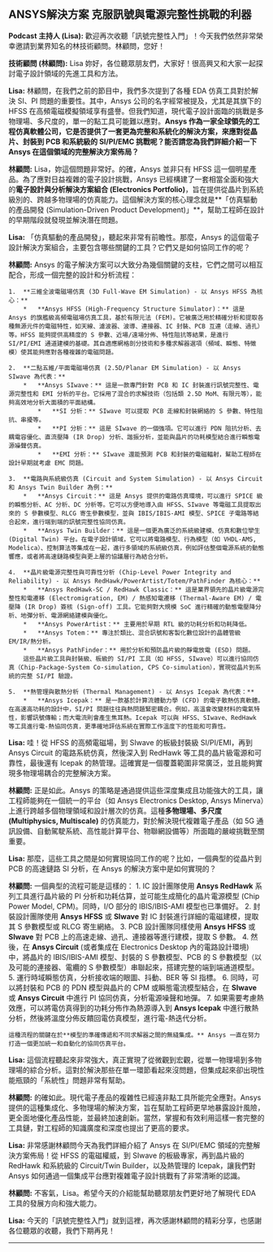 ANSYS解決方案 克服訊號與電源完整性挑戰的利器
---

**Podcast 主持人 (Lisa):** 歡迎再次收聽「訊號完整性入門」！今天我們依然非常榮幸邀請到業界知名的林技術顧問。林顧問，您好！

**技術顧問 (林顧問):** Lisa 妳好，各位聽眾朋友們，大家好！很高興又和大家一起探討電子設計領域的先進工具和方法。

**Lisa:** 林顧問，在我們之前的節目中，我們多次提到了各種 EDA 仿真工具對於解決 SI、PI 問題的重要性。其中，Ansys 公司的名字經常被提及，尤其是其旗下的 HFSS 在高頻電磁模擬領域享有盛譽。但我們知道，現代電子設計面臨的挑戰是多物理場、多尺度的，單一的點工具可能難以應對。**Ansys 作為一家全球領先的工程仿真軟體公司，它是否提供了一套更為完整和系統化的解決方案，來應對從晶片、封裝到 PCB 和系統級的 SI/PI/EMC 挑戰呢？能否請您為我們詳細介紹一下 Ansys 在這個領域的完整解決方案佈局？**

**林顧問:** Lisa，妳這個問題非常好。的確，Ansys 並非只有 HFSS 這一個明星產品。為了應對日益複雜的電子設計挑戰，Ansys 已經構建了一套相當全面和強大的**電子設計與分析解決方案組合 (Electronics Portfolio)**，旨在提供從晶片到系統級別的、跨越多物理場的仿真能力。這個解決方案的核心理念就是**「仿真驅動的產品開發 (Simulation-Driven Product Development)」**，幫助工程師在設計的早期階段就發現並解決潛在問題。

**Lisa:** 「仿真驅動的產品開發」，聽起來非常有前瞻性。那麼，Ansys 的這個電子設計解決方案組合，主要包含哪些關鍵的工具？它們又是如何協同工作的呢？

**林顧問:** Ansys 的電子解決方案可以大致分為幾個關鍵的支柱，它們之間可以相互配合，形成一個完整的設計和分析流程：

    1.  **三維全波電磁場仿真 (3D Full-Wave EM Simulation) - 以 Ansys HFSS 為核心：**
        *   **Ansys HFSS (High-Frequency Structure Simulator)：** 這是 Ansys 的旗艦級高頻電磁場仿真工具，基於有限元法 (FEM)。它被廣泛用於精確分析和提取各種無源元件的電磁特性，如天線、濾波器、波導、連接器、IC 封裝、PCB 互連（走線、過孔）等。HFSS 能夠提供高精度的 S 參數、近場/遠場分佈、特性阻抗等結果，是進行 SI/PI/EMI 通道建模的基礎。其自適應網格剖分技術和多種求解器選項（頻域、瞬態、特徵模）使其能夠應對各種複雜的電磁問題。

    2.  **二點五維/平面電磁場仿真 (2.5D/Planar EM Simulation) - 以 Ansys SIwave 為代表：**
        *   **Ansys SIwave：** 這是一款專門針對 PCB 和 IC 封裝進行訊號完整性、電源完整性和 EMI 分析的平台。它採用了混合的求解技術（包括類 2.5D MoM、有限元等），能夠高效地分析大面積的平面結構。
            *   **SI 分析：** SIwave 可以提取 PCB 走線和封裝網絡的 S 參數、特性阻抗、串擾等。
            *   **PI 分析：** 這是 SIwave 的一個強項。它可以進行 PDN 阻抗分析、去耦電容優化、直流壓降 (IR Drop) 分析、諧振分析，並能與晶片的功耗模型結合進行瞬態電源噪聲仿真。
            *   **EMI 分析：** SIwave 還能預測 PCB 和封裝的電磁輻射，幫助工程師在設計早期就考慮 EMC 問題。

    3.  **電路與系統級仿真 (Circuit and System Simulation) - 以 Ansys Circuit 和 Ansys Twin Builder 為例：**
        *   **Ansys Circuit：** 這是 Ansys 提供的電路仿真環境，可以進行 SPICE 級的瞬態分析、AC 分析、DC 分析等。它可以方便地導入由 HFSS、SIwave 等電磁工具提取出來的 S 參數模型、RLCG 寄生參數模型，並與 IBIS/IBIS-AMI 模型、SPICE 子電路等結合起來，進行端到端的訊號完整性協同仿真。
        *   **Ansys Twin Builder：** 這是一個更為廣泛的系統級建模、仿真和數位孿生 (Digital Twin) 平台。在電子設計領域，它可以將電路模型、行為模型（如 VHDL-AMS, Modelica）、控制算法等集成在一起，進行多領域的系統級仿真，例如評估整個電源系統的動態響應，或者將高速鏈路模型與更上層的協議層行為結合分析。

    4.  **晶片級電源完整性與可靠性分析 (Chip-Level Power Integrity and Reliability) - 以 Ansys RedHawk/PowerArtist/Totem/PathFinder 為核心：**
        *   **Ansys RedHawk-SC / RedHawk Classic：** 這是業界領先的晶片級電源完整性和電遷移 (Electromigration, EM) / 熱感知電遷移 (Thermal-Aware EM) / 電壓降 (IR Drop) 簽核 (Sign-off) 工具。它能夠對大規模 SoC 進行精確的動態電壓降分析、地彈分析、電源網絡建模與優化。
        *   **Ansys PowerArtist：** 主要用於早期 RTL 級的功耗分析和功耗降低。
        *   **Ansys Totem：** 專注於類比、混合訊號和客製化數位設計的晶體管級 EM/IR/熱分析。
        *   **Ansys PathFinder：** 用於分析和預防晶片級的靜電放電 (ESD) 問題。
        這些晶片級工具與封裝級、板級的 SI/PI 工具（如 HFSS, SIwave）可以進行協同仿真（Chip-Package-System Co-simulation, CPS Co-simulation），實現從晶片到系統的完整 SI/PI 驗證。

    5.  **熱管理與散熱分析 (Thermal Management) - 以 Ansys Icepak 為代表：**
        *   **Ansys Icepak：** 是一款基於計算流體動力學 (CFD) 的電子散熱仿真軟體。在高速高功耗的設計中，SI/PI 問題往往與熱問題緊密耦合。例如，高溫會改變材料的電氣特性，影響訊號傳輸；而大電流則會產生焦耳熱。Icepak 可以與 HFSS、SIwave、RedHawk 等工具進行電-熱協同仿真，更準確地評估系統在實際工作溫度下的性能和可靠性。

**Lisa:** 哇！從 HFSS 的高頻電磁場，到 SIwave 的板級封裝級 SI/PI/EMI，再到 Ansys Circuit 的電路系統仿真，然後深入到 RedHawk 等工具的晶片級電源和可靠性，最後還有 Icepak 的熱管理。這確實是一個覆蓋範圍非常廣泛，並且能夠實現多物理場耦合的完整解決方案。

**林顧問:** 正是如此。Ansys 的策略是通過提供這些深度集成且功能強大的工具，讓工程師能夠在一個統一的平台（如 Ansys Electronics Desktop, Ansys Minerva）上進行跨越多個物理領域和設計層次的仿真。這種**多物理場、多尺度 (Multiphysics, Multiscale)** 的仿真能力，對於解決現代複雜電子產品（如 5G 通訊設備、自動駕駛系統、高性能計算平台、物聯網設備等）所面臨的嚴峻挑戰至關重要。

**Lisa:** 那麼，這些工具之間是如何實現協同工作的呢？比如，一個典型的從晶片到 PCB 的高速鏈路 SI 分析，在 Ansys 的解決方案中是如何實現的？

**林顧問:** 一個典型的流程可能是這樣的：
    1.  IC 設計團隊使用 **Ansys RedHawk** 系列工具進行晶片級的 PI 分析和功耗估算，並可能生成簡化的晶片電源模型 (Chip Power Model, CPM)。同時，I/O 部分的 IBIS/IBIS-AMI 模型也已準備好。
    2.  封裝設計團隊使用 **Ansys HFSS** 或 **SIwave** 對 IC 封裝進行詳細的電磁建模，提取其 S 參數模型或 RLCG 寄生網絡。
    3.  PCB 設計團隊同樣使用 **Ansys HFSS** 或 **SIwave** 對 PCB 上的高速走線、過孔、連接器等進行建模，提取 S 參數。
    4.  然後，在 **Ansys Circuit** (或者集成在 Electronics Desktop 內的電路設計環境) 中，將晶片的 IBIS/IBIS-AMI 模型、封裝的 S 參數模型、PCB 的 S 參數模型（以及可能的連接器、電纜的 S 參數模型）串聯起來，搭建完整的端到端通道模型。
    5.  運行時域瞬態仿真，分析接收端的眼圖、抖動、BER 等 SI 指標。
    6.  同時，可以將封裝和 PCB 的 PDN 模型與晶片的 CPM 或瞬態電流模型結合，在 **SIwave** 或 **Ansys Circuit** 中進行 PI 協同仿真，分析電源噪聲和地彈。
    7.  如果需要考慮熱效應，可以將電仿真得到的功耗分佈作為熱源導入到 **Ansys Icepak** 中進行散熱分析，然後將溫度分佈反饋回電仿真模型，進行電-熱迭代分析。

    這種流程的關鍵在於**模型的準確傳遞和不同求解器之間的無縫集成。** Ansys 一直在努力打造一個更加統一和自動化的協同仿真平台。

**Lisa:** 這個流程聽起來非常強大，真正實現了從微觀到宏觀，從單一物理場到多物理場的綜合分析。這對於解決那些在單一環節看起來沒問題，但集成起來卻出現性能瓶頸的「系統性」問題非常有幫助。

**林顧問:** 的確如此。現代電子產品的複雜性已經遠非點工具所能完全應對。Ansys 提供的這種集成化、多物理場的解決方案，旨在幫助工程師更早地暴露設計風險，更全面地優化產品性能，並最終加速創新。當然，掌握和有效利用這樣一套完整的工具鏈，對工程師的知識廣度和深度也提出了更高的要求。

**Lisa:** 非常感謝林顧問今天為我們詳細介紹了 Ansys 在 SI/PI/EMC 領域的完整解決方案佈局！從 HFSS 的電磁權威，到 SIwave 的板級專家，再到晶片級的 RedHawk 和系統級的 Circuit/Twin Builder，以及熱管理的 Icepak，讓我們對 Ansys 如何通過一個集成平台應對複雜電子設計挑戰有了非常清晰的認識。

**林顧問:** 不客氣，Lisa。希望今天的介紹能幫助聽眾朋友們更好地了解現代 EDA 工具的發展方向和強大能力。

**Lisa:** 今天的「訊號完整性入門」就到這裡，再次感謝林顧問的精彩分享，也感謝各位聽眾的收聽，我們下期再見！

---
